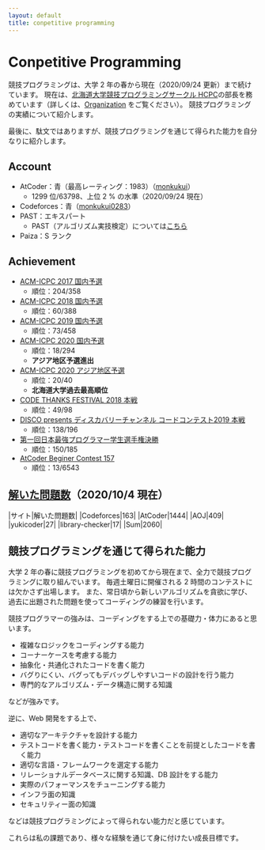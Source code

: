```yaml
---
layout: default
title: conpetitive programming
---
```


# Conpetitive Programming

競技プログラミングは、大学 2 年の春から現在（2020/09/24 更新）まで続けています。
現在は、[北海道大学競技プログラミングサークル HCPC](https://hcpc-hokudai.github.io/)の部長を務めています（詳しくは、[Organization](organization/) をご覧ください）。
競技プログラミングの実績について紹介します。

最後に、駄文ではありますが、競技プログラミングを通じて得られた能力を自分なりに紹介します。

## Account
- AtCoder：青（最高レーティング：1983）（[monkukui](https://atcoder.jp/users/monkukui)）
    - 1299 位/63798、上位 2 % の水準（2020/09/24 現在）
- Codeforces：青（[monkukui0283](https://codeforces.com/profile/monkukui0283)）
- PAST：エキスパート
    - PAST（アルゴリズム実技検定）については[こちら](https://past.atcoder.jp)
- Paiza：S ランク

## Achievement
- [ACM-ICPC 2017 国内予選](https://icpc.iisf.or.jp/2017-tsukuba/domestic)
    - 順位：204/358
- [ACM-ICPC 2018 国内予選](https://icpc.iisf.or.jp/2018-yokohama/domestic)
    - 順位：60/388
- [ACM-ICPC 2019 国内予選](https://icpc.iisf.or.jp/2019-yokohama/2019kokunaiyosen)
    - 順位：73/458
- [ACM-ICPC 2020 国内予選](https://icpc.iisf.or.jp/2020-yokohama/domestic/)
    - 順位：18/294
    - <strong>アジア地区予選進出</strong>
- [ACM-ICPC 2020 アジア地区予選](https://icpc.iisf.or.jp/2020-yokohama/regional/)
    - 順位：20/40
    - <strong>北海道大学過去最高順位</strong>
- [CODE THANKS FESTIVAL 2018 本戦](https://www.recruit-jinji.jp/recruitment/code_fes)
    - 順位：49/98
- [DISCO presents ディスカバリーチャンネル コードコンテスト2019 本戦](https://www.discoverychannel.jp/campaign/ddcc2019/)
    - 順位：138/196
- [第一回日本最強プログラマー学生選手権決勝](https://atcoder.jp/contests/jsc2019-final)
    - 順位：150/185
- [AtCoder Beginer Contest 157](https://atcoder.jp/contests/abc157)
    - 順位：13/6543

## [解いた問題数](https://rating-history.herokuapp.com/index.html?handle_topcoder=&handle_codeforces=monkukui0283&handle_atcoder=monkukui&handle_aoj=monkukui&handle_yukicoder=monkukui&handle_librarychecker=monkukui&select_handle=TAB)（2020/10/4 現在）

|サイト|解いた問題数|
|Codeforces|163|
|AtCoder|1444|
|AOJ|409|
|yukicoder|27|
|library-checker|17|
|Sum|2060|


## 競技プログラミングを通じて得られた能力

大学 2 年の春に競技プログラミングを初めてから現在まで、全力で競技プログラミングに取り組んでいます。
毎週土曜日に開催される 2 時間のコンテストには欠かさず出場します。
また、常日頃から新しいアルゴリズムを貪欲に学び、過去に出題された問題を使ってコーディングの練習を行います。

競技プログラマーの強みは、コーディングをする上での基礎力・体力にあると思います。
- 複雑なロジックをコーディングする能力
- コーナーケースを考慮する能力
- 抽象化・共通化されたコードを書く能力
- バグりにくい、バグってもデバッグしやすいコードの設計を行う能力
- 専門的なアルゴリズム・データ構造に関する知識

などが強みです。

逆に、Web 開発をする上で、
- 適切なアーキテクチャを設計する能力
- テストコードを書く能力・テストコードを書くことを前提としたコードを書く能力
- 適切な言語・フレームワークを選定する能力
- リレーショナルデータベースに関する知識、DB 設計をする能力
- 実際のパフォーマンスをチューニングする能力
- インフラ面の知識
- セキュリティー面の知識

などは競技プログラミングによって得られない能力だと感じています。

これらは私の課題であり、様々な経験を通じて身に付けたい成長目標です。
